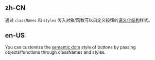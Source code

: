 ## zh-CN

通过 `classNames` 和 `styles` 传入对象/函数可以自定义按钮的[语义化结构](#semantic-dom)样式。

## en-US

You can customize the [semantic dom](#semantic-dom) style of buttons by passing objects/functions through classNames and styles.
